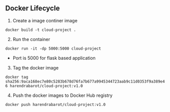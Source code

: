 ## Docker Lifecycle

1) Create a image continer image

``` docker build -t cloud-project . ```

2) Run the container 

``` docker run -it -dp 5000:5000 cloud-project ```

- Port is 5000 for flask based application

3) Tag the docker image

``` docker tag sha256:9aca168ec7e80c5283b678d76fa7b677a9945344723aab9c11d0353f9a389e46 harendrabarot/cloud-project:v1.0 ```

4) Push the docker images to Docker Hub registry

``` docker push harendrabarot/cloud-project:v1.0 ```

